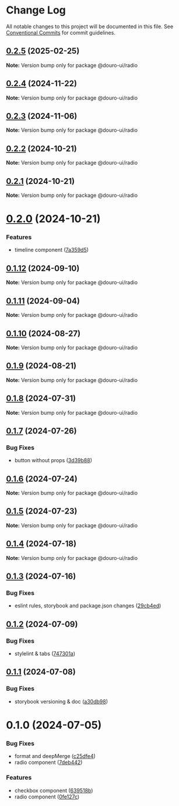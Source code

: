 # Change Log

All notable changes to this project will be documented in this file.
See [Conventional Commits](https://conventionalcommits.org) for commit guidelines.

## [0.2.5](https://github.com/Douro-ui/design-system/compare/@douro-ui/radio@0.2.4...@douro-ui/radio@0.2.5) (2025-02-25)

**Note:** Version bump only for package @douro-ui/radio

## [0.2.4](https://github.com/Douro-ui/design-system/compare/@douro-ui/radio@0.2.3...@douro-ui/radio@0.2.4) (2024-11-22)

**Note:** Version bump only for package @douro-ui/radio

## [0.2.3](https://github.com/Douro-ui/design-system/compare/@douro-ui/radio@0.2.2...@douro-ui/radio@0.2.3) (2024-11-06)

**Note:** Version bump only for package @douro-ui/radio

## [0.2.2](https://github.com/Douro-ui/design-system/compare/@douro-ui/radio@0.2.1...@douro-ui/radio@0.2.2) (2024-10-21)

**Note:** Version bump only for package @douro-ui/radio

## [0.2.1](https://github.com/Douro-ui/design-system/compare/@douro-ui/radio@0.2.0...@douro-ui/radio@0.2.1) (2024-10-21)

**Note:** Version bump only for package @douro-ui/radio

# [0.2.0](https://github.com/Douro-ui/design-system/compare/@douro-ui/radio@0.1.12...@douro-ui/radio@0.2.0) (2024-10-21)

### Features

- timeline component ([7a359d5](https://github.com/Douro-ui/design-system/commit/7a359d5b8b4eb01c507e0d8b8df1adab2caecc8d))

## [0.1.12](https://github.com/Douro-ui/design-system/compare/@douro-ui/radio@0.1.11...@douro-ui/radio@0.1.12) (2024-09-10)

**Note:** Version bump only for package @douro-ui/radio

## [0.1.11](https://github.com/Douro-ui/design-system/compare/@douro-ui/radio@0.1.10...@douro-ui/radio@0.1.11) (2024-09-04)

**Note:** Version bump only for package @douro-ui/radio

## [0.1.10](https://github.com/Douro-ui/design-system/compare/@douro-ui/radio@0.1.9...@douro-ui/radio@0.1.10) (2024-08-27)

**Note:** Version bump only for package @douro-ui/radio

## [0.1.9](https://github.com/Douro-ui/design-system/compare/@douro-ui/radio@0.1.8...@douro-ui/radio@0.1.9) (2024-08-21)

**Note:** Version bump only for package @douro-ui/radio

## [0.1.8](https://github.com/Douro-ui/design-system/compare/@douro-ui/radio@0.1.7...@douro-ui/radio@0.1.8) (2024-07-31)

**Note:** Version bump only for package @douro-ui/radio

## [0.1.7](https://github.com/Douro-ui/design-system/compare/@douro-ui/radio@0.1.6...@douro-ui/radio@0.1.7) (2024-07-26)

### Bug Fixes

- button without props ([3d39b88](https://github.com/Douro-ui/design-system/commit/3d39b88e503031ec760da980bd5197a7d5b24417))

## [0.1.6](https://github.com/Douro-ui/design-system/compare/@douro-ui/radio@0.1.5...@douro-ui/radio@0.1.6) (2024-07-24)

**Note:** Version bump only for package @douro-ui/radio

## [0.1.5](https://github.com/Douro-ui/design-system/compare/@douro-ui/radio@0.1.4...@douro-ui/radio@0.1.5) (2024-07-23)

**Note:** Version bump only for package @douro-ui/radio

## [0.1.4](https://github.com/Douro-ui/design-system/compare/@douro-ui/radio@0.1.3...@douro-ui/radio@0.1.4) (2024-07-18)

**Note:** Version bump only for package @douro-ui/radio

## [0.1.3](https://github.com/Douro-ui/design-system/compare/@douro-ui/radio@0.1.2...@douro-ui/radio@0.1.3) (2024-07-16)

### Bug Fixes

- eslint rules, storybook and package.json changes ([29cb4ed](https://github.com/Douro-ui/design-system/commit/29cb4edd31124c4ca11f2c6f021c3381d33b8889))

## [0.1.2](https://github.com/Douro-ui/design-system/compare/@douro-ui/radio@0.1.1...@douro-ui/radio@0.1.2) (2024-07-09)

### Bug Fixes

- stylelint & tabs ([747301a](https://github.com/Douro-ui/design-system/commit/747301a42d6f1ba68b7e475fed5a05a610dc160e))

## [0.1.1](https://github.com/Douro-ui/design-system/compare/@douro-ui/radio@0.1.0...@douro-ui/radio@0.1.1) (2024-07-08)

### Bug Fixes

- storybook versioning & doc ([a30db98](https://github.com/Douro-ui/design-system/commit/a30db982186531819909cc9fbcb0a91e66608c0f))

# 0.1.0 (2024-07-05)

### Bug Fixes

- format and deepMerge ([c25dfe4](https://github.com/Douro-ui/design-system/commit/c25dfe4162e4288b82b26c22e4a5c726f0775a0c))
- radio component ([7deb442](https://github.com/Douro-ui/design-system/commit/7deb442eb173592cbd60bcf71170e5c040c7b363))

### Features

- checkbox component ([639518b](https://github.com/Douro-ui/design-system/commit/639518b7dc1a5595590f3c82926280fac98f0c2c))
- radio component ([0fe127c](https://github.com/Douro-ui/design-system/commit/0fe127ca71823a9f71ae3ac421f9a613b67d1dfe))
